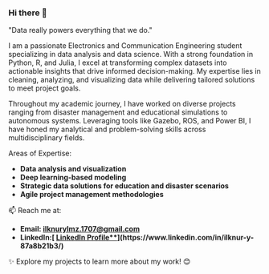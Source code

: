 ### Hi there 👋

<!--
deliprofesor/deliprofesor** is a ✨ _special_ ✨ repository because its `README.md` (this file) appears on your GitHub profile.
-->
"Data really powers everything that we do."

I am a passionate Electronics and Communication Engineering student specializing in data analysis and data science. With a strong foundation in Python, R, and Julia, I excel at transforming complex datasets into actionable insights that drive informed decision-making. My expertise lies in cleaning, analyzing, and visualizing data while delivering tailored solutions to meet project goals.

Throughout my academic journey, I have worked on diverse projects ranging from disaster management and educational simulations to autonomous systems. Leveraging tools like Gazebo, ROS, and Power BI, I have honed my analytical and problem-solving skills across multidisciplinary fields.

Areas of Expertise:

- **Data analysis and visualization**
- **Deep learning-based modeling**
- **Strategic data solutions for education and disaster scenarios**
- **Agile project management methodologies**

📫 Reach me at:

- **Email: ilknurylmz.1707@gmail.com**
- **LinkedIn:[ [LinkedIn Profile**](https://www.linkedin.com/in/ilknur-y-87a8b21b3/**)](https://www.linkedin.com/in/ilknur-y-87a8b21b3/)**
  
✨ Explore my projects to learn more about my work! 😊





